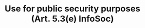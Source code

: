 ---
title: "Use for public security purposes (Art. 5.3(e) InfoSoc)"
short: "info53e"
draft: "false"
summary: ""
more: ""
linklaw: ""
---